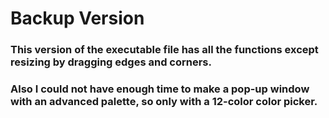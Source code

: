 # Backup Version

### This version of the executable file has all the functions except resizing by dragging edges and corners. 

### Also I could not have enough time to make a pop-up window with an advanced palette, so only with a 12-color color picker. 
